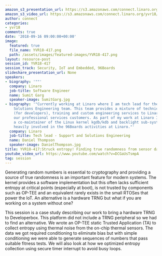 ```yaml
---
amazon_s3_presentation_url: https://s3.amazonaws.com/connect.linaro.org/yvr18/presentations/yvr18-417.pdf
amazon_s3_video_url: https://s3.amazonaws.com/connect.linaro.org/yvr18/videos/yvr18-417.mp4
author: connect
categories:
- yvr18
comments: true
date: '2018-09-16 09:00:00+00:00'
image:
  featured: true
  file_name: YVR18-417.png
  path: /assets/images/featured-images/YVR18-417.png
layout: resource-post
session_id: YVR18-417
session_track: Security, IoT and Embedded, 96Boards
slideshare_presentation_url: None
speakers:
- biography: '""'
  company: Linaro
  job-title: Software Engineer
  name: Sumit Garg
  speaker-image: SumitGarg.jpg
- biography: '"Currently working at Linaro where I am tech lead for the Support and
    Solutions Engineering team. This team provides a mixture of technical support
    (for developers), training and custom engineering services to Linaro members and
    our professional services customers. As part of my work at Linaro I have become
    a co-maintainer of the Linux kernel kgdb/kdb and backlight sub-systems. I am also
    heavily involved in the 96Boards activities at Linaro."'
  company: Linaro
  job-title: Tech lead - Support and Solutions Engineering
  name: Daniel Thompson
  speaker-image: DanielThompson.jpg
title: YVR18-417:Struck entropy! Finding true randomness from sensor data
youtube_video_url: https://www.youtube.com/watch?v=DCGaUsTsmpA
tag: session
---
```


Generating random numbers is essential to cryptography and providing a source of true randomness is an important feature for modern systems. The kernel provides a software implementation but this often lacks sufficient entropy at critical points (especially at boot), is not trusted by components such as OP-TEE and an equivalent rarely exists in the small RTOSes that power the IoT. An alternative is a hardware TRNG but what if you are working on a system without one?

This session is a case study describing our work to bring a hardware TRNG to Developerbox. This platform did not include a TRNG peripheral so we had to find an alternative. We wrote an OP-TEE static Trusted Application (TA) to collect entropy using thermal noise from the on-chip thermal sensors. The data we got required conditioning to eliminate bias but with simple conditioning we were able to generate sequences of numbers that pass suitable fitness tests. We will also look at how we optimized entropy collection using secure timer interrupt to avoid busy loops.
